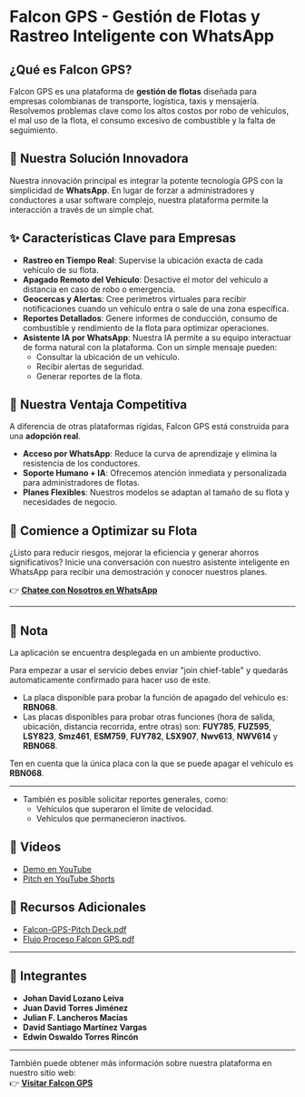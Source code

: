 # Falcon GPS - Gestión de Flotas y Rastreo Inteligente con WhatsApp

## ¿Qué es Falcon GPS?
Falcon GPS es una plataforma de **gestión de flotas** diseñada para empresas colombianas de transporte, logística, taxis y mensajería. Resolvemos problemas clave como los altos costos por robo de vehículos, el mal uso de la flota, el consumo excesivo de combustible y la falta de seguimiento.

## 🌟 Nuestra Solución Innovadora
Nuestra innovación principal es integrar la potente tecnología GPS con la simplicidad de **WhatsApp**. En lugar de forzar a administradores y conductores a usar software complejo, nuestra plataforma permite la interacción a través de un simple chat.

## ✨ Características Clave para Empresas
* **Rastreo en Tiempo Real**: Supervise la ubicación exacta de cada vehículo de su flota.  
* **Apagado Remoto del Vehículo**: Desactive el motor del vehículo a distancia en caso de robo o emergencia.  
* **Geocercas y Alertas**: Cree perímetros virtuales para recibir notificaciones cuando un vehículo entra o sale de una zona específica.  
* **Reportes Detallados**: Genere informes de conducción, consumo de combustible y rendimiento de la flota para optimizar operaciones.  
* **Asistente IA por WhatsApp**: Nuestra IA permite a su equipo interactuar de forma natural con la plataforma. Con un simple mensaje pueden:  
  - Consultar la ubicación de un vehículo.  
  - Recibir alertas de seguridad.  
  - Generar reportes de la flota.  

## 🚀 Nuestra Ventaja Competitiva
A diferencia de otras plataformas rígidas, Falcon GPS está construida para una **adopción real**.  
* **Acceso por WhatsApp**: Reduce la curva de aprendizaje y elimina la resistencia de los conductores.  
* **Soporte Humano + IA**: Ofrecemos atención inmediata y personalizada para administradores de flotas.  
* **Planes Flexibles**: Nuestros modelos se adaptan al tamaño de su flota y necesidades de negocio.  

## 🤝 Comience a Optimizar su Flota
¿Listo para reducir riesgos, mejorar la eficiencia y generar ahorros significativos? Inicie una conversación con nuestro asistente inteligente en WhatsApp para recibir una demostración y conocer nuestros planes.

👉 [**Chatee con Nosotros en WhatsApp**](https://api.whatsapp.com/send/?phone=14155238886&text&type=phone_number&app_absent=0)

---

## 📝 Nota
La aplicación se encuentra desplegada en un ambiente productivo. 

Para empezar a usar el servicio debes enviar "join chief-table" y quedarás automaticamente confirmado para hacer uso de este.

- La placa disponible para probar la función de apagado del vehículo es: **RBN068**.  
- Las placas disponibles para probar otras funciones (hora de salida, ubicación, distancia recorrida, entre otras) son: **FUY785**, **FUZ595**, **LSY823**, **Smz461**, **ESM759**, **FUY782**, **LSX907**, **Nwv613**, **NWV614** y **RBN068**.

Ten en cuenta que la única placa con la que se puede apagar el vehículo es **RBN068**.

---

- También es posible solicitar reportes generales, como:  
  - Vehículos que superaron el límite de velocidad.  
  - Vehículos que permanecieron inactivos.  

## 🎥 Videos
- [Demo en YouTube](https://www.youtube.com/watch?v=hoKsmSg2OAs)  
- [Pitch en YouTube Shorts](https://www.youtube.com/shorts/6cQiseMC7WU)  

## 📂 Recursos Adicionales
- [Falcon-GPS-Pitch Deck.pdf](./Falcon-GPS-Pitch%20Deck.pdf)  
- [Flujo Proceso Falcon GPS.pdf](./Flujo%20Proceso%20Falcon%20GPS.pdf)  

---

## 👥 Integrantes
- **Johan David Lozano Leiva**  
- **Juan David Torres Jiménez**  
- **Julian F. Lancheros Macías**  
- **David Santiago Martínez Vargas**  
- **Edwin Oswaldo Torres Rincón**  

---

También puede obtener más información sobre nuestra plataforma en nuestro sitio web:  
👉 [**Visitar Falcon GPS**](https://v0-whats-app-car-loan-tracking.vercel.app)
